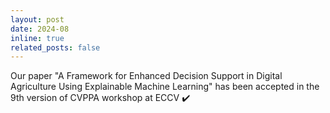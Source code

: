```yaml
---
layout: post
date: 2024-08
inline: true
related_posts: false
---
```


Our paper "A Framework for Enhanced Decision Support in Digital Agriculture Using Explainable Machine Learning" has been accepted in the 9th version of CVPPA workshop at ECCV ✔️
